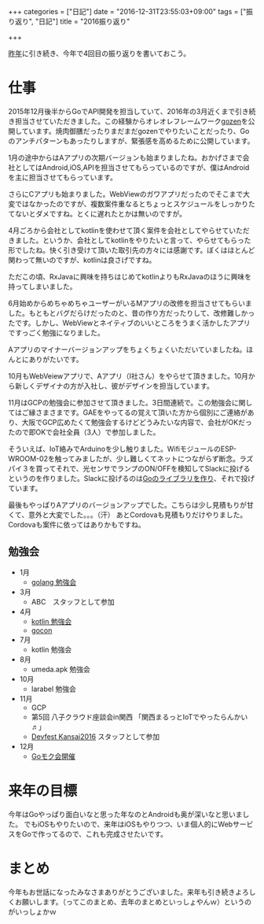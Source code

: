 +++
categories = ["日記"]
date = "2016-12-31T23:55:03+09:00"
tags = ["振り返り", "日記"]
title = "2016振り返り"

+++


[昨年][1]に引き続き、今年で4回目の振り返りを書いておこう。


# 仕事

2015年12月後半からGoでAPI開発を担当していて、2016年の3月近くまで引き続き担当させていただきました。この経験からオレオレフレームワーク[gozen][2]を公開しています。焼肉御膳だったりまだまだgozenでやりたいことだったり、Goのアンチパターンもあったりしますが、緊張感を高めるために公開しています。


1月の途中からはAアプリの次期バージョンも始まりましたね。おかげさまで会社としてはAndroid,iOS,APIを担当させてもらっているのですが、僕はAndroidを主に担当させてもらっています。

さらにCアプリも始まりました。WebViewのガワアプリだったのでそこまで大変ではなかったのですが、複数案件重なるとちょっとスケジュールをしっかりたてないとダメですね。とくに遅れたとかは無いのですが。

4月ごろから会社としてkotlinを使わせて頂く案件を会社としてやらせていただきました。というか、会社としてkotlinをやりたいと言って、やらせてもらった形でしたね。快く引き受けて頂いた取引先の方々には感謝です。ぼくはほとんど関わって無いのですが、kotlinは良さげですね。

ただこの頃、RxJavaに興味を持ちはじめてkotlinよりもRxJavaのほうに興味を持ってしまいました。

6月始めからめちゃめちゃユーザーがいるMアプリの改修を担当させてもらいました。もともとバグだらけだったのと、昔の作り方だったりして、改修難しかったです。しかし、WebViewとネイティブのいいところをうまく活かしたアプリですっごく勉強になりました。

Aアプリのマイナーバージョンアップをちょくちょくいただいていましたね。ほんとにありがたいです。

10月もWebVeiewアプリで、Aアプリ（I社さん）をやらせて頂きました。10月から新しくデザイナの方が入社し、彼がデザインを担当しています。

11月はGCPの勉強会に参加させて頂きました。3日間連続で。この勉強会に関してはご縁さまさまです。GAEをやってるの覚えて頂いた方から個別にご連絡があり、大阪でGCP広めたくて勉強会するけどどうみたいな内容で、会社がOKだったので即OKで会社全員（3人）で参加しました。


そういえば、IoT絡みでArduinoを少し触りました。WifiモジュールのESP-WROOM-02を触ってみましたが、少し難しくてネットにつながらず断念。ラズパイ３を買ってそれで、光センサでランプのON/OFFを検知してSlackに投げるというのを作りました。Slackに投げるのは[Goのライブラリを作り][7]、それで投げています。


最後もやっぱりAアプリのバージョンアップでした。こちらは少し見積もりが甘くて、意外と大変でした。。。（汗）
あとCordovaも見積もりだけやりました。Cordovaも案件に依ってはありかもですね。

## 勉強会

  * 1月 
      * [golang 勉強会][3]
  * 3月 
      * ABC　スタッフとして参加
  * 4月 
      * [kotlin 勉強会][4]
      * [gocon][5]
  * 7月 
      * kotlin 勉強会
  * 8月 
      * umeda.apk 勉強会
  * 10月 
      * larabel 勉強会
  * 11月 
      * GCP
      * 第5回 八子クラウド座談会in関西 「関西まるっとIoTでやったらんかい♬」
      * [Devfest Kansai2016][8] スタッフとして参加
  * 12月 
      * [Goモク会開催][9]

# 来年の目標

今年はGoやっぱり面白いなと思った年なのとAndroidも奥が深いなと思いました。
でもiOSもやりたいので、来年はiOSもやりつつ、いま個人的にWebサービスをGoで作ってるので、これも完成させたいです。



# まとめ

今年もお世話になったみなさまありがとうございました。来年も引き続きよろしくお願いします。（ってこのまとめ、去年のまとめといっしょやんｗ）というのがいっしょかｗ

 [1]: http://kwmt27.net/index.php/2015/12/31/looking-back-2015/
 [2]: https://github.com/techvein/gozen
 [3]: http://kug2.connpass.com/event/23647/
 [4]: http://kanjava.connpass.com/event/27758/
 [5]: https://gocon.connpass.com/event/27521/
 [6]: http://laravel.connpass.com/event/41127/
 [7]: https://github.com/kwmt/slack
 [8]: https://devfestkansai.connpass.com/event/42862/
 [9]: https://connpass.com/event/13696/


